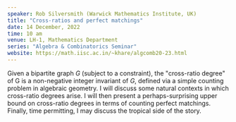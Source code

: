 ```yaml
---
speaker: Rob Silversmith (Warwick Mathematics Institute, UK)
title: "Cross-ratios and perfect matchings"
date: 14 December, 2022
time: 10 am
venue: LH-1, Mathematics Department
series: "Algebra & Combinatorics Seminar"
website: https://math.iisc.ac.in/~khare/algcomb20-23.html
---
```


Given a bipartite graph $G$ (subject to a constraint), the "cross-ratio
degree" of G is a non-negative integer invariant of $G$, defined via a
simple counting problem in algebraic geometry. I will discuss some
natural contexts in which cross-ratio degrees arise. I will then present
a perhaps-surprising upper bound on cross-ratio degrees in terms of
counting perfect matchings. Finally, time permitting, I may discuss the
tropical side of the story.

